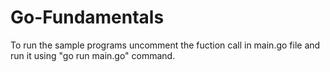 # Go-Fundamentals

To run the sample programs uncomment the fuction call in main.go file and run it using "go run main.go" command.
